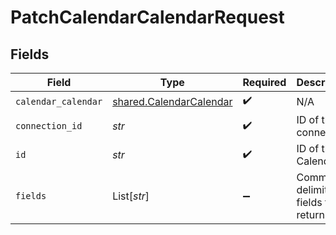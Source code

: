 # PatchCalendarCalendarRequest


## Fields

| Field                                                              | Type                                                               | Required                                                           | Description                                                        |
| ------------------------------------------------------------------ | ------------------------------------------------------------------ | ------------------------------------------------------------------ | ------------------------------------------------------------------ |
| `calendar_calendar`                                                | [shared.CalendarCalendar](../../models/shared/calendarcalendar.md) | :heavy_check_mark:                                                 | N/A                                                                |
| `connection_id`                                                    | *str*                                                              | :heavy_check_mark:                                                 | ID of the connection                                               |
| `id`                                                               | *str*                                                              | :heavy_check_mark:                                                 | ID of the Calendar                                                 |
| `fields`                                                           | List[*str*]                                                        | :heavy_minus_sign:                                                 | Comma-delimited fields to return                                   |